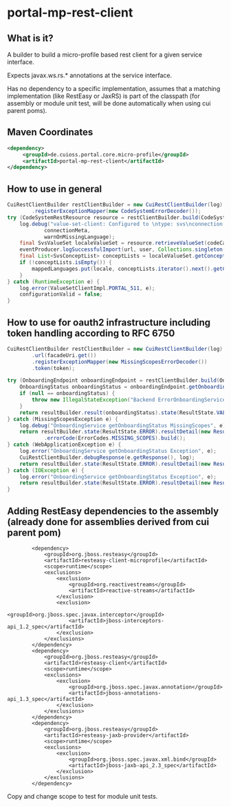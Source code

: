 # portal-mp-rest-client

## What is it?
A builder to build a micro-profile based rest client for a given service interface.

Expects javax.ws.rs.* annotations at the service interface.

Has no dependency to a specific implementation, assumes that a matching implementation 
(like RestEasy or JaxRS) is part of the classpath (for assembly or module unit test,
will be done automatically when using cui parent poms).
 
## Maven Coordinates
```xml
<dependency>
     <groupId>de.cuioss.portal.core.micro-profile</groupId>
     <artifactId>portal-mp-rest-client</artifactId>
</dependency>
```
## How to use in general
```java
CuiRestClientBuilder restClientBuilder = new CuiRestClientBuilder(log).connectionMetadata(connectionMeta)
        .registerExceptionMapper(new CodeSystemErrorDecoder());
try (CodeSystemRestResource resource = restClientBuilder.build(CodeSystemRestResource.class)) {
    log.debug("value-set-client: Configured to \ntype: svs\nconnection: {}\nwarnOnMissingLanguage: {}",
            connectionMeta,
            warnOnMissingLanguage);
    final SvsValueSet localeValueSet = resource.retrieveValueSet(codeCategory, locale).getValueSet();
    eventProducer.logSuccessfulImport(url, user, Collections.singleton(codeCategory));
    final List<SvsConceptList> conceptLists = localeValueSet.getConceptLists();
    if (!conceptLists.isEmpty()) {
        mappedLanguages.put(locale, conceptLists.iterator().next().getConcepts());
    }
} catch (RuntimeException e) {
    log.error(ValueSetClientImpl.PORTAL_511, e);
    configurationValid = false;
}
```

## How to use for oauth2 infrastructure including token handling according to RFC 6750
```java
CuiRestClientBuilder restClientBuilder = new CuiRestClientBuilder(log)
        .url(facadeUri.get())
        .registerExceptionMapper(new MissingScopesErrorDecoder())
        .token(token);

try (OnboardingEndpoint onboardingEndpoint = restClientBuilder.build(OnboardingEndpoint.class)) {
    OnboardingStatus onboardingStatus = onboardingEndpoint.getOnboardingStatus();
    if (null == onboardingStatus) {
        throw new IllegalStateException("Backend ErrorOnboardingService getOnboardingStatus onboardingStatus null");
    }
    return resultBuilder.result(onboardingStatus).state(ResultState.VALID).build();
} catch (MissingScopesException e) {
    log.debug("OnboardingService getOnboardingStatus MissingScopes", e);
    return resultBuilder.state(ResultState.ERROR).resultDetail(new ResultDetail(MESSAGE_ERROR_BACKEND))
            .errorCode(ErrorCodes.MISSING_SCOPES).build();
} catch (WebApplicationException e) {
    log.error("OnboardingService getOnboardingStatus Exception", e);
    CuiRestClientBuilder.debugResponse(e.getResponse(), log);
    return resultBuilder.state(ResultState.ERROR).resultDetail(new ResultDetail(MESSAGE_ERROR_BACKEND)).build();
} catch (IOException e) {
    log.error("OnboardingService getOnboardingStatus Exception", e);
    return resultBuilder.state(ResultState.ERROR).resultDetail(new ResultDetail(MESSAGE_ERROR_BACKEND)).build();
}
```
## Adding RestEasy dependencies to the assembly (already done for assemblies derived from cui parent pom)
```
        <dependency>
            <groupId>org.jboss.resteasy</groupId>
            <artifactId>resteasy-client-microprofile</artifactId>
            <scope>runtime</scope>
            <exclusions>
                <exclusion>
                    <groupId>org.reactivestreams</groupId>
                    <artifactId>reactive-streams</artifactId>
                </exclusion>
                <exclusion>
                    <groupId>org.jboss.spec.javax.interceptor</groupId>
                    <artifactId>jboss-interceptors-api_1.2_spec</artifactId>
                </exclusion>
            </exclusions>
        </dependency>
        <dependency>
            <groupId>org.jboss.resteasy</groupId>
            <artifactId>resteasy-client</artifactId>
            <scope>runtime</scope>
            <exclusions>
                <exclusion>
                    <groupId>org.jboss.spec.javax.annotation</groupId>
                    <artifactId>jboss-annotations-api_1.3_spec</artifactId>
                </exclusion>
            </exclusions>
        </dependency>
        <dependency>
            <groupId>org.jboss.resteasy</groupId>
            <artifactId>resteasy-jaxb-provider</artifactId>
            <scope>runtime</scope>
            <exclusions>
                <exclusion>
                    <groupId>org.jboss.spec.javax.xml.bind</groupId>
                    <artifactId>jboss-jaxb-api_2.3_spec</artifactId>
                </exclusion>
            </exclusions>
        </dependency>

```
Copy and change scope to test for module unit tests.
